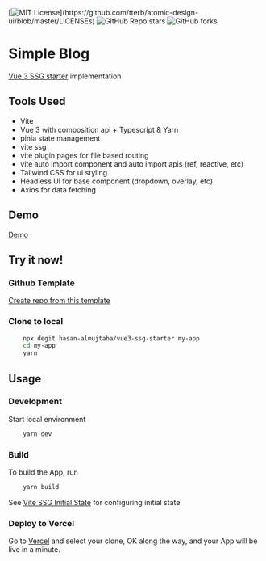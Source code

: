[![MIT License](https://img.shields.io/apm/l/atomic-design-ui.svg?)](https://github.com/tterb/atomic-design-ui/blob/master/LICENSEs)
![GitHub Repo stars](https://img.shields.io/github/stars/hasan-almujtaba/vue3-ssg-starter)
![GitHub forks](https://img.shields.io/github/forks/hasan-almujtaba/vue3-ssg-starter)
# Simple Blog

[Vue 3 SSG starter](https://vue3-ssg-starter.vercel.app/) implementation

## Tools Used
- Vite
- Vue 3 with composition api + Typescript & Yarn
- pinia state management
- vite ssg
- vite plugin pages for file based routing
- vite auto import component and auto import apis (ref, reactive, etc)
- Tailwind CSS for ui styling
- Headless UI for base component (dropdown, overlay, etc)
- Axios for data fetching

## Demo

[Demo](https://simple-blog-vue-3-ssg-starter.vercel.app/)

## Try it now!

### Github Template

[Create repo from this template](https://github.com/hasan-almujtaba/vue3-ssg-starter/generate)

### Clone to local

```bash
    npx degit hasan-almujtaba/vue3-ssg-starter my-app
    cd my-app
    yarn
```
    
## Usage

### Development

Start local environment
```bash
    yarn dev
```

### Build

To build the App, run
```bash
    yarn build
```

See [Vite SSG Initial State](https://github.com/antfu/vite-ssg#initial-state) for configuring initial state

### Deploy to Vercel

Go to [Vercel](https://vercel.com/new) and select your clone, OK along the way, and your App will be live in a minute.

